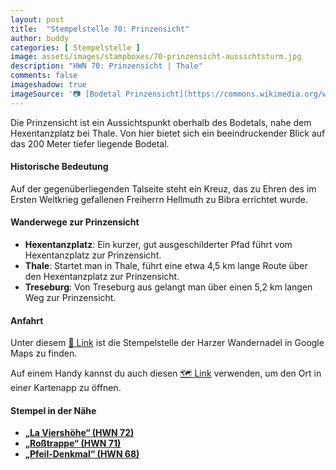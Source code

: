```yaml
---
layout: post
title:  "Stempelstelle 70: Prinzensicht"
author: buddy
categories: [ Stempelstelle ]
image: assets/images/stampboxes/70-prinzensicht-aussichtsturm.jpg
description: "HWN 70: Prinzensicht | Thale"
comments: false
imageshadow: true
imageSource: '📷 [Bodetal Prinzensicht](https://commons.wikimedia.org/wiki/File:Bodetal_Prinzensicht.jpg) von <a href="//commons.wikimedia.org/wiki/User:AxelHH" title="User:AxelHH">Axel Hindemith</a> unter Lizenz Public domain'
---
```


Die Prinzensicht ist ein Aussichtspunkt oberhalb des Bodetals, nahe dem Hexentanzplatz bei Thale. Von hier bietet sich ein beeindruckender Blick auf das 200 Meter tiefer liegende Bodetal.

#### Historische Bedeutung

Auf der gegenüberliegenden Talseite steht ein Kreuz, das zu Ehren des im Ersten Weltkrieg gefallenen Freiherrn Hellmuth zu Bibra errichtet wurde.

#### Wanderwege zur Prinzensicht

- **Hexentanzplatz**: Ein kurzer, gut ausgeschilderter Pfad führt vom Hexentanzplatz zur Prinzensicht.
- **Thale**: Startet man in Thale, führt eine etwa 4,5 km lange Route über den Hexentanzplatz zur Prinzensicht.
- **Treseburg**: Von Treseburg aus gelangt man über einen 5,2 km langen Weg zur Prinzensicht.

#### Anfahrt

Unter diesem [📍 Link](https://www.google.com/maps/dir/?api=1&origin=&destination=51.73372%2C%2011.00740) ist die Stempelstelle der Harzer Wandernadel in Google Maps zu finden.

<div class="android-only">
  Auf einem Handy kannst du auch diesen 
  <a href="geo:51.73372,11.00740">🗺️ Link</a> 
  verwenden, um den Ort in einer Kartenapp zu öffnen.
  <p></p>
</div>

#### Stempel in der Nähe

- [**„La Viershöhe“ (HWN 72)**](/stempelstelle-72-la-viershoehe)
- [**„Roßtrappe“ (HWN 71)**](/stempelstelle-71-rosstrappe-abzweig-schurre)
- [**„Pfeil-Denkmal“ (HWN 68)**](/stempelstelle-68-pfeil-denkmal)
